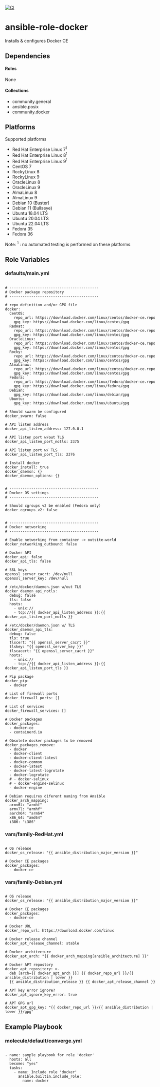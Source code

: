 [![CI](https://github.com/de-it-krachten/ansible-role-docker/workflows/CI/badge.svg?event=push)](https://github.com/de-it-krachten/ansible-role-docker/actions?query=workflow%3ACI)


# ansible-role-docker

Installs & configures Docker CE


## Dependencies

#### Roles
None

#### Collections
- community.general
- ansible.posix
- community.docker

## Platforms

Supported platforms

- Red Hat Enterprise Linux 7<sup>1</sup>
- Red Hat Enterprise Linux 8<sup>1</sup>
- Red Hat Enterprise Linux 9<sup>1</sup>
- CentOS 7
- RockyLinux 8
- RockyLinux 9
- OracleLinux 8
- OracleLinux 9
- AlmaLinux 8
- AlmaLinux 9
- Debian 10 (Buster)
- Debian 11 (Bullseye)
- Ubuntu 18.04 LTS
- Ubuntu 20.04 LTS
- Ubuntu 22.04 LTS
- Fedora 35
- Fedora 36

Note:
<sup>1</sup> : no automated testing is performed on these platforms

## Role Variables
### defaults/main.yml
<pre><code>
# -----------------------------------------
# Docker package repository
# -----------------------------------------

# repo definition and/or GPG file
docker:
  CentOS:
    repo_url: https://download.docker.com/linux/centos/docker-ce.repo
    gpg_key: https://download.docker.com/linux/centos/gpg
  RedHat:
    repo_url: https://download.docker.com/linux/centos/docker-ce.repo
    gpg_key: https://download.docker.com/linux/centos/gpg
  OracleLinux:
    repo_url: https://download.docker.com/linux/centos/docker-ce.repo
    gpg_key: https://download.docker.com/linux/centos/gpg
  Rocky:
    repo_url: https://download.docker.com/linux/centos/docker-ce.repo
    gpg_key: https://download.docker.com/linux/centos/gpg
  AlmaLinux:
    repo_url: https://download.docker.com/linux/centos/docker-ce.repo
    gpg_key: https://download.docker.com/linux/centos/gpg
  Fedora:
    repo_url: https://download.docker.com/linux/fedora/docker-ce.repo
    gpg_key: https://download.docker.com/linux/fedora/gpg
  Debian:
    gpg_key: https://download.docker.com/linux/debian/gpg
  Ubuntu:
    gpg_key: https://download.docker.com/linux/ubuntu/gpg

# Should swarm be configured
docker_swarm: false

# API listen address
docker_api_listen_address: 127.0.0.1

# API listen port w/out TLS
docker_api_listen_port_notls: 2375

# API listen port w/ TLS
docker_api_listen_port_tls: 2376

# Install docker
docker_install: true
docker_daemon: {}
docker_daemon_options: {}


# -----------------------------------------
# Docker OS settings
# -----------------------------------------

# Should cgroups v2 be enabled (Fedora only)
docker_cgroups_v2: false


# -----------------------------------------
# Docker networking
# -----------------------------------------

# Enable networking from container -> outsite-world
docker_networking_outbound: false

# Docker API
docker_api: false
docker_api_tls: false

# SSL keys
openssl_server_cacrt: /dev/null
openssl_server_key: /dev/null

# /etc/docker/daemon.json w/out TLS
docker_daemon_api_notls:
  debug: false
  tls: false
  hosts:
    - unix://
    - tcp://{{ docker_api_listen_address }}:{{ docker_api_listen_port_notls }}

# /etc/docker/daemon.json w/ TLS
docker_daemon_api_tls:
  debug: false
  tls: true
  tlscert: "{{ openssl_server_cacrt }}"
  tlskey: "{{ openssl_server_key }}"
  tlscacert: "{{ openssl_server_cacrt }}"
  hosts:
    - unix://
    - tcp://{{ docker_api_listen_address }}:{{ docker_api_listen_port_tls }}

# Pip package
docker_pip:
  - docker

# List of firewall ports
docker_firewall_ports: []

# List of services
docker_firewall_services: []

# Docker packages
docker_packages:
  - docker-ce
  - containerd.io

# Obsolete docker packages to be removed
docker_packages_remove:
  - docker
  - docker-client
  - docker-client-latest
  - docker-common
  - docker-latest
  - docker-latest-logrotate
  - docker-logrotate
  # - docker-selinux
  # - docker-engine-selinux
  - docker-engine

# Debian requires diferent naming from Ansible
docker_arch_mapping:
  armv6l: "armhf"
  armv7l: "armhf"
  aarch64: "arm64"
  x86_64: "amd64"
  i386: "i386"
</pre></code>


### vars/family-RedHat.yml
<pre><code>
# OS release
docker_os_release: "{{ ansible_distribution_major_version }}"

# Docker CE packages
docker_packages:
  - docker-ce
</pre></code>

### vars/family-Debian.yml
<pre><code>
# OS release
docker_os_release: "{{ ansible_distribution_major_version }}"

# Docker CE packages
docker_packages:
  - docker-ce

# Docker URL
docker_repo_url: https://download.docker.com/linux

# Docker release channel
docker_apt_release_channel: stable

# Docker architecture
docker_apt_arch: "{{ docker_arch_mapping[ansible_architecture] }}"

# Docker APT repostory
docker_apt_repository: >-
  deb [arch={{ docker_apt_arch }}] {{ docker_repo_url }}/{{ ansible_distribution | lower }}
  {{ ansible_distribution_release }} {{ docker_apt_release_channel }}

# APT key error ignore?
docker_apt_ignore_key_error: true

# APT GPG url
docker_apt_gpg_key: "{{ docker_repo_url }}/{{ ansible_distribution | lower }}/gpg"
</pre></code>



## Example Playbook
### molecule/default/converge.yml
<pre><code>
- name: sample playbook for role 'docker'
  hosts: all
  become: "yes"
  tasks:
    - name: Include role 'docker'
      ansible.builtin.include_role:
        name: docker
</pre></code>
